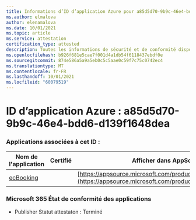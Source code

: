 ```yaml
---
title: Informations d’ID d’application Azure pour a85d5d70-9b9c-46e4-bdd6-d139f1648dea
ms.author: elmalova
author: elenamalova
ms.date: 10/01/2021
ms.topic: article
ms.service: attestation
certification_type: attested
description: Toutes les informations de sécurité et de conformité disponibles pour a85d5d70-9b9c-46e4-bdd6-d139f1648dea.
ms.openlocfilehash: b926f681e5cae7f001d4a1db54f6118437ebdf0e
ms.sourcegitcommit: 874e586a5a9a5eb0c5c5aae0c59f7c75c0742ec4
ms.translationtype: MT
ms.contentlocale: fr-FR
ms.lasthandoff: 10/01/2021
ms.locfileid: "60079519"
---
```

# <a name="azure-app-id-a85d5d70-9b9c-46e4-bdd6-d139f1648dea"></a>ID d’application Azure : a85d5d70-9b9c-46e4-bdd6-d139f1648dea


### <a name="apps-associated-with-this-id"></a>Applications associées à cet ID :
| **Nom de l'application** | **Certifié** | **Afficher dans AppSource** |
|--------------|---------------|-----------------------|
| [ecBooking](https://docs.microsoft.com/microsoft-365-app-certification/forward/WA200002096) |  | [https://appsource.microsoft.com/product/office/WA200002096](https://appsource.microsoft.com/product/office/WA200002096) |

### <a name="microsoft-365-app-compliance-status"></a>Microsoft 365 État de conformité des applications
- Publisher Statut attestaton : Terminé
